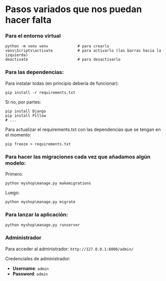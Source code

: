 # Pasos variados que nos puedan hacer falta

### Para el entorno virtual
```
python -m venv venv             # para crearlo
venv\Scripts\activate           # para activarlo (las barras hacia la izquierda)
deactivate                      # para desactivarlo
```

### Para las dependencias:
Para instalar todas (en principio debería de funcionar):
```
pip install -r requirements.txt
```

Si no, por partes:
```
pip install Django
pip install Pillow
# ...
```

Para actualizar el requirements.txt con las dependencias que se tengan en el momento:
```
pip freeze > requirements.txt
```

### Para hacer las migraciones cada vez que añadamos algún modelo:
Primero:
```
python myshop\manage.py makemigrations
```
Luego:
```
python myshop\manage.py migrate
```

### Para lanzar la aplicación:
```
python myshop\manage.py runserver
```

### Administrador
Para acceder al administrador: ```http://127.0.0.1:8000/admin/```

Credenciales de administrador:
 - **Username**: ```admin```
 - **Password**: ```admin```
